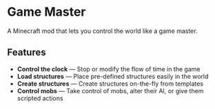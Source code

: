 # Game Master

A Minecraft mod that lets you control the world like a game master.

## Features

* **Control the clock** &mdash; Stop or modify the flow of time in the game
* **Load structures** &mdash; Place pre-defined structures easily in the world
* **Create structures** &mdash; Create structures on-the-fly from templates
* **Control mobs** &mdash; Take control of mobs, alter their AI, or give them scripted actions